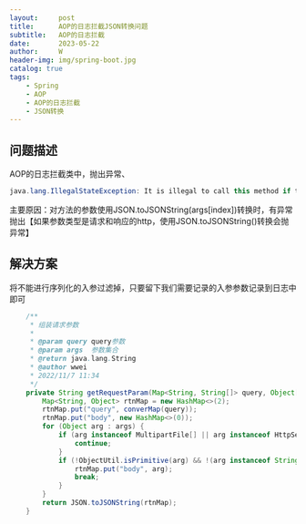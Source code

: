 ```yaml
---
layout:     post
title:      AOP的日志拦截JSON转换问题
subtitle:   AOP的日志拦截
date:       2023-05-22
author:     W
header-img: img/spring-boot.jpg
catalog: true
tags:
    - Spring
    - AOP
    - AOP的日志拦截
    - JSON转换
---
```


## 问题描述

AOP的日志拦截类中，抛出异常、

```java
java.lang.IllegalStateException: It is illegal to call this method if the current request is not in asynchronous mode
```

主要原因：对方法的参数使用JSON.toJSONString(args[index])转换时，有异常抛出【如果参数类型是请求和响应的http，使用JSON.toJSONString()转换会抛异常】

## 解决方案

将不能进行序列化的入参过滤掉，只要留下我们需要记录的入参参数记录到日志中即可

```java
    /**
     * 组装请求参数
     *
     * @param query query参数
     * @param args  参数集合
     * @return java.lang.String
     * @author wwei
     * 2022/11/7 11:34
     */
    private String getRequestParam(Map<String, String[]> query, Object[] args) {
        Map<String, Object> rtnMap = new HashMap<>(2);
        rtnMap.put("query", converMap(query));
        rtnMap.put("body", new HashMap<>(0));
        for (Object arg : args) {
            if (arg instanceof MultipartFile[] || arg instanceof HttpServletRequest || arg instanceof HttpServletResponse) {
                continue;
            }
            if (!ObjectUtil.isPrimitive(arg) && !(arg instanceof String)) {
                rtnMap.put("body", arg);
                break;
            }
        }
        return JSON.toJSONString(rtnMap);
    }
```
